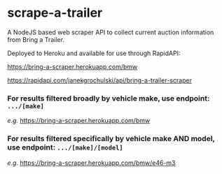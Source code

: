# scrape-a-trailer
A NodeJS based web scraper API to collect current auction information from Bring a Trailer.

Deployed to Heroku and available for use through RapidAPI:

https://bring-a-scraper.herokuapp.com/bmw

https://rapidapi.com/janekgrochulski/api/bring-a-trailer-scraper

### For results filtered broadly by vehicle make, use endpoint: `.../[make]`
*e.g.* https://bring-a-scraper.herokuapp.com/bmw

### For results filtered specifically by vehicle make AND model, use endpoint: `.../[make]/[model]`
*e.g.* https://bring-a-scraper.herokuapp.com/bmw/e46-m3
